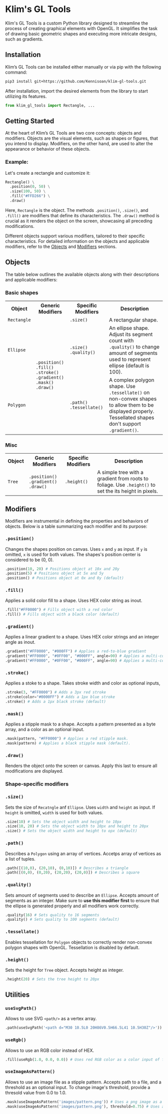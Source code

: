 # Klim's GL Tools

Klim's GL Tools is a custom Python library designed to streamline the process of creating graphical elements with OpenGL. It simplifies the task of drawing basic geometric shapes and executing more intricate designs, such as gradients.

## Installation

Klim’s GL Tools can be installed either manually or via pip with the following command:
```bash
pip3 install git+https://github.com/Kennisoan/klim-gl-tools.git
```
After installation, import the desired elements from the library to start utilizing its features.
```python
from klim_gl_tools import Rectangle, ...
```

## Getting Started

At the heart of Klim’s GL Tools are two core concepts: objects and modifiers. Objects are the visual elements, such as shapes or figures, that you intend to display. Modifiers, on the other hand, are used to alter the appearance or behavior of these objects.

### Example:
Let's create a rectangle and customize it:
```python
Rectangle() \
  .position(0, 50) \
  .size(100, 50) \
  .fill("#FFD266") \
  .draw()
```
Here, `Rectangle` is the object. The methods `.position()`, `.size()`, and `.fill()` are modifiers that define its characteristics. The `.draw()` method is crucial as it renders the object on the screen, showcasing all preceding modifications.

Different objects support various modifiers, tailored to their specific characteristics. For detailed information on the objects and applicable modifiers, refer to the [Objects](#objects) and [Modifiers](#modifiers) sections.

## Objects

The table below outlines the available objects along with their descriptions and applicable modifiers:

### Basic shapes

<table>
  <tr>
    <th>Object</th>
    <th>Generic Modifiers</th>
    <th>Specific Modifiers</th>
    <th>Description</th>
  </tr>
  <tr>
    <td><code>Rectangle</code></td>
    <td rowspan="3">
      <code>.position()</code><br>
      <code>.fill()</code><br>
      <code>.stroke()</code><br>
      <code>.gradient()</code><br>
      <code>.mask()</code><br>
      <code>.draw()</code>
    </td>
    <td><code>.size()</code></td>
    <td>A rectangular shape.</td>
  </tr>
  <tr>
    <td><code>Ellipse</code></td>
    <td>
      <code>.size()</code><br>
      <code>.quality()</code>
    </td>
    <td>An ellipse shape. Adjust its segment count with <code>.quality()</code> to change amount of segments used to represent ellipse (default is 100).</td>
  </tr>
  <tr>
    <td><code>Polygon</code></td>
    <td>
      <code>.path()</code>
      <code>.tessellate()</code>
    </td>
    <td>A complex polygon shape. Use <code>.tessellate()</code> on non-convex shapes to allow them to be displayed properly. Tessellated shapes don't support <code>.gradient()</code>.</td>
  </tr>
</table>

### Misc

<table>
  <tr>
    <th>Object</th>
    <th>Generic Modifiers</th>
    <th>Specific Modifiers</th>
    <th>Description</th>
  </tr>
  <tr>
    <td><code>Tree</code></td>
    <td>
      <code>.position()</code><br>
      <code>.gradient()</code><br>
      <code>.draw()</code>
    </td>
    <td><code>.height()</code></td>
    <td>A simple tree with a gradient from roots to foliage. Use <code>.height()</code> to set the its height in pixels.</td>
  </tr>
</table>

## Modifiers

Modifiers are instrumental in defining the properties and behaviors of objects. Below is a table summarizing each modifier and its purpose:

### `.position()`
Changes the shapes position on canvas. Uses `x` and `y` as input. If `y` is omitted, `x` is used for both values. The shapes's position center is considered to be (0, 0).
```python
.position(10, 20) # Positions object at 10x and 20y
.position(5) # Positions object at 5x and 5y
.position() # Positions object at 0x and 0y (default)
```

### `.fill()`
Applies a solid color fill to a shape. Uses HEX color string as inout.
```python
.fill("#FF0000") # Fills object with a red color
.fill() # Fills object with a black color (default)
```

### `.gradient()`
Applies a linear gradient to a shape. Uses HEX color strings and an integer angle as inout.
```python
.gradient("#FF0000", "#000FF") # Applies a red-to-blue gradient
.gradient("#FF0000", "#0FF00", "#000FF", angle=90) # Applies a multi-color gradient
.gradient("#FF0000", "#0FF00", "#000FF", angle=90) # Applies a multi-color gradient, rotated by 90 degrees
```

### `.stroke()`
Applies a stoke to a shape. Takes stroke width and color as optional inputs,
```python
.stroke(3, "#FF0000") # Adds a 3px red stroke
.stroke(color="#0000FF") # Adds a 1px blue stroke
.stroke() # Adds a 1px black stroke (default)
```

### `.mask()`
Applies a stipple mask to a shape. Accepts a pattern presented as a byte array, and a color as an optional input.
```python
.mask(pattern, "#FF0000") # Applies a red stipple mask.
.mask(pattern) # Applies a black stipple mask (default).
```

### `.draw()`
Renders the object onto the screen or canvas. Apply this last to ensure all modifications are displayed.

### Shape-specific modifiers

### `.size()`
Sets the size of `Recatngle` anf `Ellipse`. Uses `width` and `height` as input. If `height` is omitted, `width` is used for both values.
```python
.size(10) # Sets the object width and height to 10px
.size(10, 20) # Sets the object width to 10px and height to 20px
.size() # Sets the object width and height to opx (default)
```

### `.path()`
Describes a `Polygon` using an array of vertices. Accetps array of vertices as a list of tuples.
```python
.path([(10,0), (20,10), (0,10)]) # Describes a triangle
.path([(0,0), (0,20), (20,20), (20,0)]) # Describes a square
```

### `.quality()`
Sets amount of segments used to describe an `Ellipse`. Accepts amount of segments as an integer. Make sure to __use this modifier first__ to ensure that the ellipse is generated properly and all modifiers work correctly.
```python
.quality(16) # Sets quality to 16 segments
.quality() # Sets quality to 100 segments (default)
```

### `.tessellate()`
Enables tessellation for `Polygon` objects to correctly render non-convex polygon shapes with OpenGL. Tessellation is disabled by default.

### `.height()`
Sets the height for `Tree` object. Accepts height as integer.
```python
.height(20) # Sets the tree height to 20px
```

## Utilities

### `useSvgPath()`
Allows to use SVG `<path/>` as a vertex array.
```python
.path(useSvgPath('<path d="M30 10.5L0 20H86V0.5H66.5L41 10.5H30Z"/>')) # Uses SVG path as vertex array input of `.path()`
```

### `useRgb()`
Allows to use an RGB color instead of HEX.
```python
.fill(useRgb(1.0, 0.0, 0.0)) # Uses red RGB color as a color input of fill
```

### `useImageAsPattern()`
Allows to use an image file as a stipple pattern. Accepts path to a file, and a threshold as an optional input. To change image's threshold, provide a thresold value from 0.0 to 1.0.
```python
.mask(useImageAsPattern('images/pattern.png')) # Uses a png image as a stipple pattern
.mask(useImageAsPattern('images/pattern.png'), threshold=0.75) # Uses a png image as a stipple pattern with a 75% threshold
```
